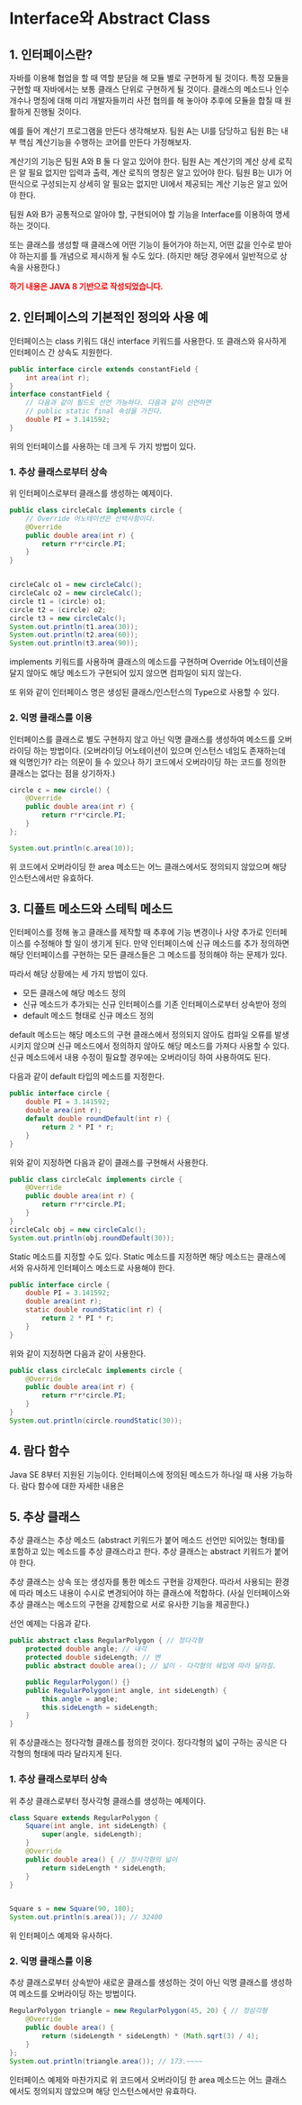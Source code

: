 # Interface와 Abstract Class

## 1. 인터페이스란?

자바를 이용해 협업을 할 때 역할 분담을 해 모듈 별로 구현하게 될 것이다. 특정 모듈을 구현할 때 자바에서는 보통 클래스 단위로 구현하게 될 것이다. 클래스의 메소드나 인수 개수나 명칭에 대해 미리 개발자들끼리 사전 협의를 해 놓아야 추후에 모듈을 합칠 때 원활하게 진행될 것이다.

예를 들어 계산기 프로그램을 만든다 생각해보자. 팀원 A는 UI를 담당하고 팀원 B는 내부 핵심 계산기능을 수행하는 코어를 만든다 가정해보자.

계산기의 기능은 팀원 A와 B 둘 다 알고 있어야 한다. 팀원 A는 계산기의 계산 상세 로직은 알 필요 없지만 입력과 출력, 계산 로직의 명칭은 알고 있어야 한다. 팀원 B는 UI가 어떤식으로 구성되는지 상세히 알 필요는 없지만 UI에서 제공되는 계산 기능은 알고 있어야 한다.

팀원 A와 B가 공통적으로 알아야 할, 구현되어야 할 기능을 Interface를 이용하여 명세하는 것이다.

또는 클래스를 생성할 때 클래스에 어떤 기능이 들어가야 하는지, 어떤 값을 인수로 받아야 하는지를 틀 개념으로 제시하게 될 수도 있다. (하지만 해당 경우에서 일반적으로 상속을 사용한다.)

**<span style="color:red">하기 내용은 JAVA 8 기반으로 작성되었습니다.</span>**

## 2. 인터페이스의 기본적인 정의와 사용 예

인터페이스는 class 키워드 대신 interface 키워드를 사용한다. 또 클래스와 유사하게 인터페이스 간 상속도 지원한다.

```java
public interface circle extends constantField {
    int area(int r);
}
interface constantField {
    // 다음과 같이 필드도 선언 가능하다. 다음과 같이 선언하면
    // public static final 속성을 가진다.
    double PI = 3.141592;
}
```

위의 인터페이스를 사용하는 데 크게 두 가지 방법이 있다.

### 1. 추상 클래스로부터 상속

위 인터페이스로부터 클래스를 생성하는 예제이다.

```java
public class circleCalc implements circle {
    // Override 어노테이션은 선택사항이다.
    @Override
    public double area(int r) {
        return r*r*circle.PI;
    }
}


circleCalc o1 = new circleCalc();
circleCalc o2 = new circleCalc();
circle t1 = (circle) o1;
circle t2 = (circle) o2;
circle t3 = new circleCalc();
System.out.println(t1.area(30));
System.out.println(t2.area(60));
System.out.println(t3.area(90));
```

implements 키워드를 사용하며 클래스의 메소드를 구현하며 Override 어노테이션을 달지 않아도 해당 메소드가 구현되어 있지 않으면 컴파일이 되지 않는다.

또 위와 같이 인터페이스 명은 생성된 클래스/인스턴스의 Type으로 사용할 수 있다.

### 2. 익명 클래스를 이용

인터페이스를 클래스로 별도 구현하지 않고 아닌 익명 클래스를 생성하여 메소드를 오버라이딩 하는 방법이다. (오버라이딩 어노테이션이 있으며 인스턴스 네임도 존재하는데 왜 익명인가? 라는 의문이 들 수 있으나 하기 코드에서 오버라이딩 하는 코드를 정의한 클래스는 없다는 점을 상기하자.)

```java
circle c = new circle() {
    @Override
    public double area(int r) {
        return r*r*circle.PI;
    }
};

System.out.println(c.area(10));
```

위 코드에서 오버라이딩 한 area 메소드는 어느 클래스에서도 정의되지 않았으며 해당 인스턴스에서만 유효하다.

## 3. 디폴트 메소드와 스테틱 메소드

인터페이스를 정해 놓고 클래스를 제작할 때 추후에 기능 변경이나 사양 추가로 인터페이스를 수정해야 할 일이 생기게 된다. 만약 인터페이스에 신규 메소드를 추가 정의하면 해당 인터페이스를 구현하는 모든 클래스들은 그 메소드를 정의해야 하는 문제가 있다.

따라서 해당 상황에는 세 가지 방법이 있다.

- 모든 클래스에 해당 메소드 정의
- 신규 메소드가 추가되는 신규 인터페이스를 기존 인터페이스로부터 상속받아 정의
- default 메소드 형태로 신규 메소드 정의

default 메소드는 해당 메소드의 구현 클래스에서 정의되지 않아도 컴파일 오류를 발생시키지 않으며 신규 메소드에서 정의하지 않아도 해당 메소드를 가져다 사용할 수 있다. 신규 메소드에서 내용 수정이 필요할 경우에는 오버라이딩 하여 사용하여도 된다.

다음과 같이 default 타입의 메소드를 지정한다.

```java
public interface circle {
    double PI = 3.141592;
    double area(int r);
    default double roundDefault(int r) {
        return 2 * PI * r;
    }
}
```

위와 같이 지정하면 다음과 같이 클래스를 구현해서 사용한다.

```java
public class circleCalc implements circle {
    @Override
    public double area(int r) {
        return r*r*circle.PI;
    }
}
circleCalc obj = new circleCalc();
System.out.println(obj.roundDefault(30));
```

Static 메소드를 지정할 수도 있다. Static 메소드를 지정하면 해당 메소드는 클래스에서와 유사하게 인터페이스 메소드로 사용해야 한다.

```java
public interface circle {
    double PI = 3.141592;
    double area(int r);
    static double roundStatic(int r) {
        return 2 * PI * r;
    }
}
```

위와 같이 지정하면 다음과 같이 사용한다.

```java
public class circleCalc implements circle {
    @Override
    public double area(int r) {
        return r*r*circle.PI;
    }
}
System.out.println(circle.roundStatic(30));
```

## 4. 람다 함수

Java SE 8부터 지원된 기능이다. 인터페이스에 정의된 메소드가 하나일 때 사용 가능하다. 람다 함수에 대한 자세한 내용은

## 5. 추상 클래스

추상 클래스는 추상 메소드 (abstract 키워드가 붙어 메소드 선언만 되어있는 형태)를 포함하고 있는 메소드를 추상 클래스라고 한다. 추상 클래스는 abstract 키워드가 붙어야 한다.

추상 클래스는 상속 또는 생성자를 통한 메소드 구현을 강제한다. 따라서 사용되는 환경에 
따라 메소드 내용이 수시로 변경되어야 하는 클래스에 적합하다. (사실 인터페이스와 추상 클래스는 메소드의 구현을 강제함으로 서로 유사한 기능을 제공한다.)

선언 예제는 다음과 같다.

```java
public abstract class RegularPolygon { // 정다각형
    protected double angle; // 내각
    protected double sideLength; // 변
    public abstract double area(); // 넓이 - 다각형의 쉐입에 따라 달라짐.

    public RegularPolygon() {}
    public RegularPolygon(int angle, int sideLength) {
        this.angle = angle;
        this.sideLength = sideLength;
    }
}
```

위 추상클래스는 정다각형 클래스를 정의한 것이다. 정다각형의 넓이 구하는 공식은 다각형의 형태에 따라 달라지게 된다.

### 1. 추상 클래스로부터 상속

위 추상 클래스로부터 정사각형 클래스를 생성하는 예제이다.

```java
class Square extends RegularPolygon {
	Square(int angle, int sideLength) {
		super(angle, sideLength);
	}
	@Override
	public double area() { // 정사각형의 넓이
		return sideLength * sideLength;
	}
}


Square s = new Square(90, 180);
System.out.println(s.area()); // 32400
```

위 인터페이스 예제와 유사하다. 

### 2. 익명 클래스를 이용

추상 클래스로부터 상속받아 새로운 클래스를 생성하는 것이 아닌 익명 클래스를 생성하여 메소드를 오버라이딩 하는 방법이다.

```java
RegularPolygon triangle = new RegularPolygon(45, 20) { // 정삼각형
    @Override
    public double area() {
        return (sideLength * sideLength) * (Math.sqrt(3) / 4);
    }
};
System.out.println(triangle.area()); // 173.~~~~
```

인터페이스 예제와 마찬가지로 위 코드에서 오버라이딩 한 area 메소드는 어느 클래스에서도 정의되지 않았으며 해당 인스턴스에서만 유효하다.